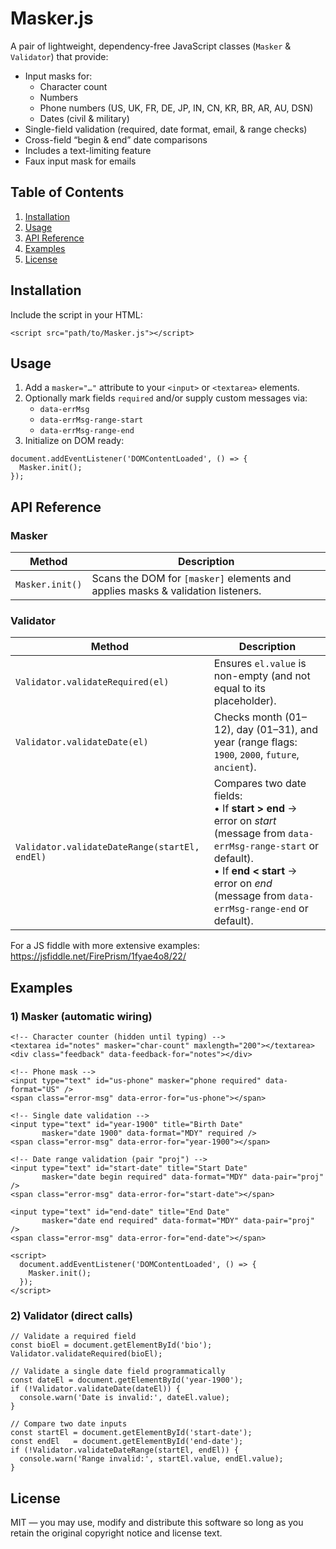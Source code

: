 # Masker.js

A pair of lightweight, dependency-free JavaScript classes (`Masker` & `Validator`) that provide:

*   Input masks for:
    *   Character count
    *   Numbers
    *   Phone numbers (US, UK, FR, DE, JP, IN, CN, KR, BR, AR, AU, DSN)
    *   Dates (civil & military)
*   Single-field validation (required, date format, email, & range checks)
*   Cross-field “begin & end” date comparisons
*   Includes a text-limiting feature
*   Faux input mask for emails

## Table of Contents

1.  [Installation](#installation)
2.  [Usage](#usage)
3.  [API Reference](#api-reference)
4.  [Examples](#examples)
5.  [License](#license)

## Installation

Include the script in your HTML:

```
<script src="path/to/Masker.js"></script>
```

## Usage

1.  Add a `masker="…"` attribute to your `<input>` or `<textarea>` elements.
2.  Optionally mark fields `required` and/or supply custom messages via:
    *   `data-errMsg`
    *   `data-errMsg-range-start`
    *   `data-errMsg-range-end`
3.  Initialize on DOM ready:

```
document.addEventListener('DOMContentLoaded', () => {
  Masker.init();
});
```

## API Reference

### Masker

| Method | Description |
| --- | --- |
| `Masker.init()` | Scans the DOM for `[masker]` elements and applies masks & validation listeners. |

### Validator

| Method | Description |
| --- | --- |
| `Validator.validateRequired(el)` | Ensures `el.value` is non-empty (and not equal to its placeholder). |
| `Validator.validateDate(el)` | Checks month (01–12), day (01–31), and year (range flags: `1900`, `2000`, `future`, `ancient`). |
| `Validator.validateDateRange(startEl, endEl)` | Compares two date fields:  <br>• If **start > end** → error on _start_ (message from `data-errMsg-range-start` or default).  <br>• If **end < start** → error on _end_ (message from `data-errMsg-range-end` or default). |

For a JS fiddle with more extensive examples: https://jsfiddle.net/FirePrism/1fyae4o8/22/

## Examples

### 1) Masker (automatic wiring)

```
<!-- Character counter (hidden until typing) -->
<textarea id="notes" masker="char-count" maxlength="200"></textarea>
<div class="feedback" data-feedback-for="notes"></div>

<!-- Phone mask -->
<input type="text" id="us-phone" masker="phone required" data-format="US" />
<span class="error-msg" data-error-for="us-phone"></span>

<!-- Single date validation -->
<input type="text" id="year-1900" title="Birth Date"
       masker="date 1900" data-format="MDY" required />
<span class="error-msg" data-error-for="year-1900"></span>

<!-- Date range validation (pair "proj") -->
<input type="text" id="start-date" title="Start Date"
       masker="date begin required" data-format="MDY" data-pair="proj" />
<span class="error-msg" data-error-for="start-date"></span>

<input type="text" id="end-date" title="End Date"
       masker="date end required" data-format="MDY" data-pair="proj" />
<span class="error-msg" data-error-for="end-date"></span>

<script>
  document.addEventListener('DOMContentLoaded', () => {
    Masker.init();
  });
</script>
```

### 2) Validator (direct calls)

```
// Validate a required field
const bioEl = document.getElementById('bio');
Validator.validateRequired(bioEl);

// Validate a single date field programmatically
const dateEl = document.getElementById('year-1900');
if (!Validator.validateDate(dateEl)) {
  console.warn('Date is invalid:', dateEl.value);
}

// Compare two date inputs
const startEl = document.getElementById('start-date');
const endEl   = document.getElementById('end-date');
if (!Validator.validateDateRange(startEl, endEl)) {
  console.warn('Range invalid:', startEl.value, endEl.value);
}
```

## License

MIT — you may use, modify and distribute this software so long as you retain the original copyright notice and license text.
